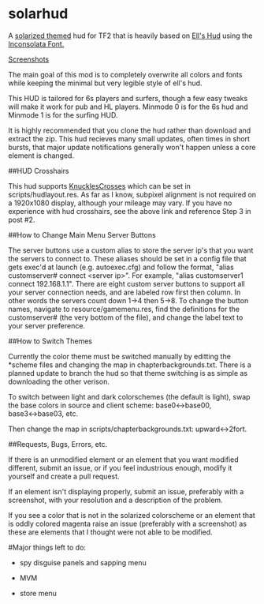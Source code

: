 solarhud
==========

A [solarized themed](http://ethanschoonover.com/solarized) hud for TF2 that is heavily based on [Ell's Hud](http://etf2l.org/forum/huds/topic-17955/) using the [Inconsolata Font.](http://www.levien.com/type/myfonts/inconsolata.html)

[Screenshots](http://imgur.com/a/DlrJb)

The main goal of this mod is to completely overwrite all colors and fonts while keeping the minimal but very legible style of ell's hud.

This HUD is tailored for 6s players and surfers, though a few easy tweaks will make it work for pub and HL players.  Minmode 0 is for the 6s hud and Minmode 1 is for the surfing HUD.  

It is highly recommended that you clone the hud rather than download and extract the zip.  This hud recieves many small updates, often times in short bursts, that major update notifications generally won't happen unless a core element is changed. 

##HUD Crosshairs

This hud supports [KnucklesCrosses](http://www.teamfortress.tv/26790/official-knucklescrosses-release) which can be set in scripts/hudlayout.res.  As far as I know, subpixel alignment is not required on a 1920x1080 display, although your mileage may vary.  If you have no experience with hud crosshairs, see the above link and reference Step 3 in post #2.     

##How to Change Main Menu Server Buttons

The server buttons use a custom alias to store the server ip's that you want the servers to connect to.  These aliases should be set in a config file that gets exec'd at launch (e.g. autoexec.cfg) and follow the format, "alias customserver# connect \<server ip\>".  For example, "alias customserver1 connect 192.168.1.1".  There are eight custom server buttons to support all your server connection needs, and are labeled row first then column.  In other words the servers count down 1->4 then 5->8.  To change the button names, navigate to resource/gamemenu.res, find the definitions for the customserver# (the very bottom of the file), and change the label text to your server preference.

##How to Switch Themes

Currently the color theme must be switched manually by editting the \*scheme files and changing the map in chapterbackgrounds.txt.  There is a planned update to branch the hud so that theme switching is as simple as downloading the other verison.

To switch between light and dark colorschemes (the default is light), swap the base colors in source and client scheme: base0↔base00, base3↔base03, etc.

Then change the map in scripts/chapterbackgrounds.txt: upward↔2fort.

##Requests, Bugs, Errors, etc.

If there is an unmodified element or an element that you want modified different, submit an issue, or if you feel industrious enough, modify it yourself and create a pull request.

If an element isn't displaying properly, submit an issue, preferably with a screenshot, with your resolution and a description of the problem.

If you see a color that is not in the solarized colorscheme or an element that is oddly colored magenta raise an issue (preferably with a screenshot) as these are elements that I thought were not able to be modified.

#Major things left to do:

- spy disguise panels and sapping menu

- MVM

- store menu 

